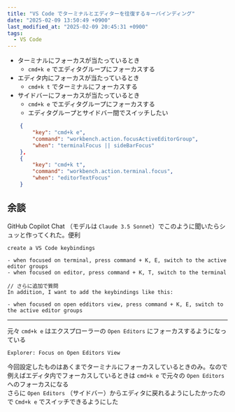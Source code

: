 ```yaml
---
title: "VS Code でターミナルとエディターを往復するキーバインディング"
date: "2025-02-09 13:50:49 +0900"
last_modified_at: "2025-02-09 20:45:31 +0900"
tags:
  - VS Code
---
```


- ターミナルにフォーカスが当たっているとき
  - `cmd+k e` でエディタグループにフォーカスする
- エディタ内にフォーカスが当たっているとき
  - `cmd+k t` でターミナルにフォーカスする
- サイドバーにフォーカスが当たっているとき
  - `cmd+k e` でエディタグループにフォーカスする
  - エディタグループとサイドバー間でスイッチしたい

```json
    {
        "key": "cmd+k e",
        "command": "workbench.action.focusActiveEditorGroup",
        "when": "terminalFocus || sideBarFocus"
    },
    {
        "key": "cmd+k t",
        "command": "workbench.action.terminal.focus",
        "when": "editorTextFocus"
    }
```

## 余談

GitHub Copilot Chat （モデルは `Claude 3.5 Sonnet`）でこのように聞いたらシュッと作ってくれた。便利

```
create a VS Code keybindings

- when focused on terminal, press command + K, E, switch to the active editor groups
- when focused on editor, press command + K, T, switch to the terminal

// さらに追加で質問
In addition, I want to add the keybindings like this:

- when focused on open edditors view, press command + K, E, switch to the active editor groups
```

---

元々 `cmd+k e` はエクスプローラーの `Open Editors` にフォーカスするようになっている

```
Explorer: Focus on Open Editors View
```

今回設定したものはあくまでターミナルにフォーカスしているときのみ。なので例えばエディタ内でフォーカスしているときは `cmd+k e` で元々の `Open Editors` へのフォーカスになる  
さらに `Open Editors` （サイドバー）からエディタに戻れるようにしたかったので `Cmd+k e` でスイッチできるようにした

